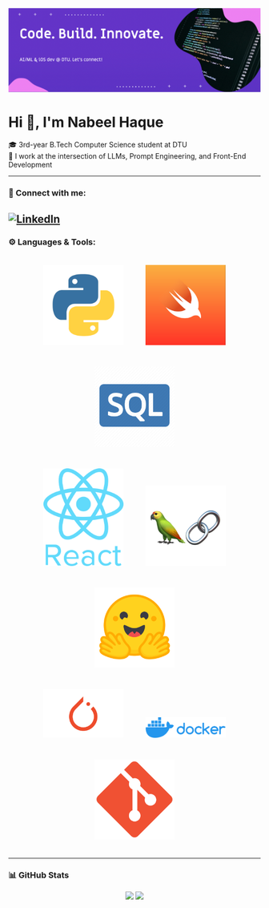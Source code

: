 
![Banner](./assets/banner.png)

# Hi 👋, I'm Nabeel Haque

🎓 3rd-year B.Tech Computer Science student at DTU  
🧠 I work at the intersection of LLMs, Prompt Engineering, and Front-End Development  

---
### 🔗 Connect with me:
[![LinkedIn](https://img.shields.io/badge/LinkedIn-blue?style=flat&logo=linkedin)](https://www.linkedin.com/in/tmnabeel)
---


### ⚙️ Languages & Tools:

<p align="center">
  <img src="./assets/python.png" alt="Python" width="160" style="margin: 20px;">
  <img src="./assets/swift.png" alt="Swift" width="160" style="margin: 20px;">
  <img src="./assets/sql.webp" alt="SQL" width="160" style="margin: 20px;">
  <br>
  <img src="./assets/react.png" alt="React" width="160" style="margin: 20px;">
  <img src="./assets/langchain.png" alt="LangChain" width="160" style="margin: 20px;">
  <img src="./assets/huggingface.png" alt="Hugging Face" width="160" style="margin: 20px;">
  <br>
  <img src="./assets/pytorch.png" alt="PyTorch" width="160" style="margin: 20px;">
  <img src="./assets/docker.png" alt="Docker" width="160" style="margin: 20px;">
  <img src="./assets/git.svg.png" alt="Git" width="160" style="margin: 20px;">
</p>


---
### 📊 GitHub Stats

<p align="center">
  <img src="https://github-readme-stats.vercel.app/api?username=tmnabeel30&show_icons=true&theme=tokyonight&hide_title=true&count_private=true&hide_border=true" width="45%" />
  <img src="https://github-readme-stats.vercel.app/api/top-langs/?username=tmnabeel30&layout=compact&theme=tokyonight&hide_border=true&hide_title=true&langs_count=8" width="45%" />
</p>

